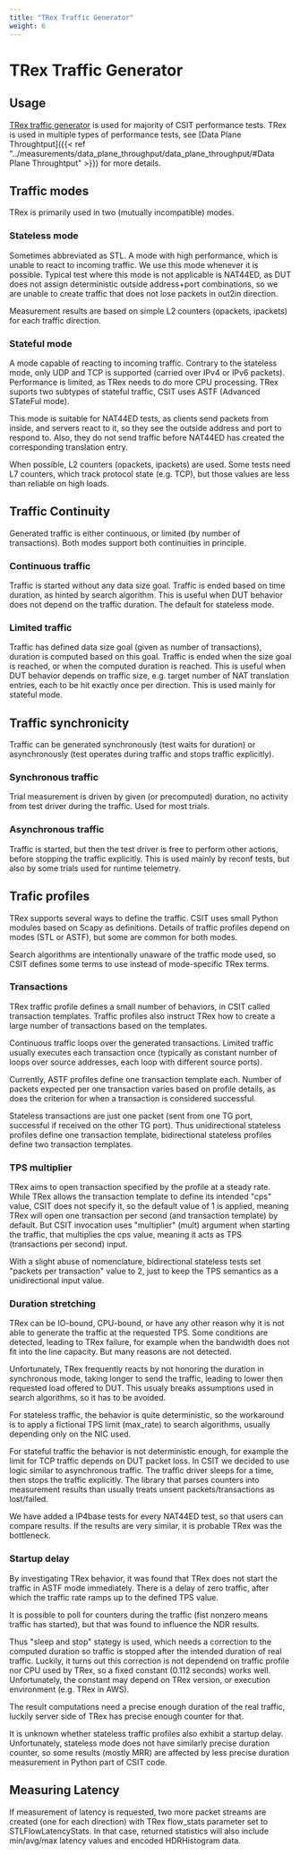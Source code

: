 ```yaml
---
title: "TRex Traffic Generator"
weight: 6
---
```


# TRex Traffic Generator

## Usage

[TRex traffic generator](https://trex-tgn.cisco.com) is used for majority of
CSIT performance tests. TRex is used in multiple types of performance tests,
see [Data Plane Throughtput]({{< ref "../measurements/data_plane_throughput/data_plane_throughput/#Data Plane Throughtput" >}})
for more details.

## Traffic modes

TRex is primarily used in two (mutually incompatible) modes.

### Stateless mode

Sometimes abbreviated as STL.
A mode with high performance, which is unable to react to incoming traffic.
We use this mode whenever it is possible.
Typical test where this mode is not applicable is NAT44ED,
as DUT does not assign deterministic outside address+port combinations,
so we are unable to create traffic that does not lose packets
in out2in direction.

Measurement results are based on simple L2 counters
(opackets, ipackets) for each traffic direction.

### Stateful mode

A mode capable of reacting to incoming traffic.
Contrary to the stateless mode, only UDP and TCP is supported
(carried over IPv4 or IPv6 packets).
Performance is limited, as TRex needs to do more CPU processing.
TRex suports two subtypes of stateful traffic,
CSIT uses ASTF (Advanced STateFul mode).

This mode is suitable for NAT44ED tests, as clients send packets from inside,
and servers react to it, so they see the outside address and port to respond to.
Also, they do not send traffic before NAT44ED has created the corresponding
translation entry.

When possible, L2 counters (opackets, ipackets) are used.
Some tests need L7 counters, which track protocol state (e.g. TCP),
but those values are less than reliable on high loads.

## Traffic Continuity

Generated traffic is either continuous, or limited (by number of transactions).
Both modes support both continuities in principle.

### Continuous traffic

Traffic is started without any data size goal.
Traffic is ended based on time duration, as hinted by search algorithm.
This is useful when DUT behavior does not depend on the traffic duration.
The default for stateless mode.

### Limited traffic

Traffic has defined data size goal (given as number of transactions),
duration is computed based on this goal.
Traffic is ended when the size goal is reached,
or when the computed duration is reached.
This is useful when DUT behavior depends on traffic size,
e.g. target number of NAT translation entries, each to be hit exactly once
per direction.
This is used mainly for stateful mode.

## Traffic synchronicity

Traffic can be generated synchronously (test waits for duration)
or asynchronously (test operates during traffic and stops traffic explicitly).

### Synchronous traffic

Trial measurement is driven by given (or precomputed) duration,
no activity from test driver during the traffic.
Used for most trials.

### Asynchronous traffic

Traffic is started, but then the test driver is free to perform
other actions, before stopping the traffic explicitly.
This is used mainly by reconf tests, but also by some trials
used for runtime telemetry.

## Trafic profiles

TRex supports several ways to define the traffic.
CSIT uses small Python modules based on Scapy as definitions.
Details of traffic profiles depend on modes (STL or ASTF),
but some are common for both modes.

Search algorithms are intentionally unaware of the traffic mode used,
so CSIT defines some terms to use instead of mode-specific TRex terms.

### Transactions

TRex traffic profile defines a small number of behaviors,
in CSIT called transaction templates. Traffic profiles also instruct
TRex how to create a large number of transactions based on the templates.

Continuous traffic loops over the generated transactions.
Limited traffic usually executes each transaction once
(typically as constant number of loops over source addresses,
each loop with different source ports).

Currently, ASTF profiles define one transaction template each.
Number of packets expected per one transaction varies based on profile details,
as does the criterion for when a transaction is considered successful.

Stateless transactions are just one packet (sent from one TG port,
successful if received on the other TG port).
Thus unidirectional stateless profiles define one transaction template,
bidirectional stateless profiles define two transaction templates.

### TPS multiplier

TRex aims to open transaction specified by the profile at a steady rate.
While TRex allows the transaction template to define its intended "cps" value,
CSIT does not specify it, so the default value of 1 is applied,
meaning TRex will open one transaction per second (and transaction template)
by default. But CSIT invocation uses "multiplier" (mult) argument
when starting the traffic, that multiplies the cps value,
meaning it acts as TPS (transactions per second) input.

With a slight abuse of nomenclature, bidirectional stateless tests
set "packets per transaction" value to 2, just to keep the TPS semantics
as a unidirectional input value.

### Duration stretching

TRex can be IO-bound, CPU-bound, or have any other reason
why it is not able to generate the traffic at the requested TPS.
Some conditions are detected, leading to TRex failure,
for example when the bandwidth does not fit into the line capacity.
But many reasons are not detected.

Unfortunately, TRex frequently reacts by not honoring the duration
in synchronous mode, taking longer to send the traffic,
leading to lower then requested load offered to DUT.
This usualy breaks assumptions used in search algorithms,
so it has to be avoided.

For stateless traffic, the behavior is quite deterministic,
so the workaround is to apply a fictional TPS limit (max_rate)
to search algorithms, usually depending only on the NIC used.

For stateful traffic the behavior is not deterministic enough,
for example the limit for TCP traffic depends on DUT packet loss.
In CSIT we decided to use logic similar to asynchronous traffic.
The traffic driver sleeps for a time, then stops the traffic explicitly.
The library that parses counters into measurement results
than usually treats unsent packets/transactions as lost/failed.

We have added a IP4base tests for every NAT44ED test,
so that users can compare results.
If the results are very similar, it is probable TRex was the bottleneck.

### Startup delay

By investigating TRex behavior, it was found that TRex does not start
the traffic in ASTF mode immediately. There is a delay of zero traffic,
after which the traffic rate ramps up to the defined TPS value.

It is possible to poll for counters during the traffic
(fist nonzero means traffic has started),
but that was found to influence the NDR results.

Thus "sleep and stop" stategy is used, which needs a correction
to the computed duration so traffic is stopped after the intended
duration of real traffic. Luckily, it turns out this correction
is not dependend on traffic profile nor CPU used by TRex,
so a fixed constant (0.112 seconds) works well.
Unfortunately, the constant may depend on TRex version,
or execution environment (e.g. TRex in AWS).

The result computations need a precise enough duration of the real traffic,
luckily server side of TRex has precise enough counter for that.

It is unknown whether stateless traffic profiles also exhibit a startup delay.
Unfortunately, stateless mode does not have similarly precise duration counter,
so some results (mostly MRR) are affected by less precise duration measurement
in Python part of CSIT code.

## Measuring Latency

If measurement of latency is requested, two more packet streams are
created (one for each direction) with TRex flow_stats parameter set to
STLFlowLatencyStats. In that case, returned statistics will also include
min/avg/max latency values and encoded HDRHistogram data.
